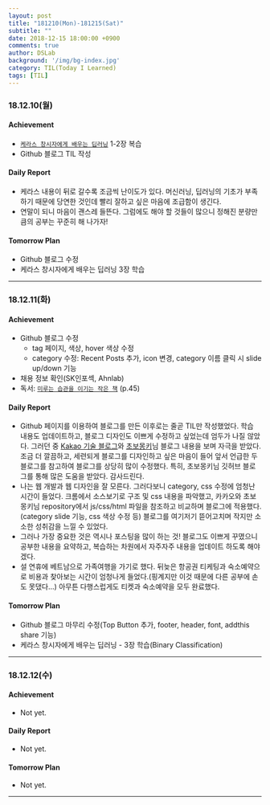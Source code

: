 ```yaml
---
layout: post
title: "181210(Mon)-181215(Sat)"
subtitle: ""
date: 2018-12-15 18:00:00 +0900
comments: true
author: DSLab
background: '/img/bg-index.jpg'
category: TIL(Today I Learned)
tags: [TIL]
---
```

### 18.12.10(월)
#### Achievement
  - [`케라스 창시자에게 배우는 딥러닝`](http://www.kyobobook.co.kr/product/detailViewKor.laf?ejkGb=KOR&mallGb=KOR&barcode=9791160505979&orderClick=LEA&Kc=) 1-2장 복습
  - Github 블로그 TIL 작성

#### Daily Report
  - 케라스 내용이 뒤로 갈수록 조금씩 난이도가 있다. 머신러닝, 딥러닝의 기초가 부족하기 때문에 당연한 것인데 빨리 잘하고 싶은 마음에 조급함이 생긴다.
  - 연말이 되니 마음이 괜스레 들뜬다. 그럼에도 해야 할 것들이 많으니 정해진 분량만큼의 공부는 꾸준히 해 나가자!

#### Tomorrow Plan
  - Github 블로그 수정
  - 케라스 창시자에게 배우는 딥러닝 3장 학습
---

### 18.12.11(화)
#### Achievement
  - Github 블로그 수정
    - tag 페이지, 색상, hover 색상 수정
    - category 수정: Recent Posts 추가, icon 변경, category 이름 클릭 시 slide up/down 기능
  - 채용 정보 확인(SK인포섹, Ahnlab)
  - 독서: [`미루는 습관을 이기는 작은 책`](http://www.kyobobook.co.kr/product/detailViewKor.laf?ejkGb=KOR&mallGb=KOR&barcode=9791162540343&orderClick=LEB&Kc=) (p.45)

#### Daily Report
  - Github 페이지를 이용하여 블로그를 만든 이후로는 줄곧 TIL만 작성했었다. 학습 내용도 업데이트하고, 블로그 디자인도 이쁘게 수정하고 싶었는데 엄두가 나질 않았다. 그러던 중 [Kakao 기술 블로그](http://tech.kakao.com/)와 [초보몽키](https://wayhome25.github.io/)님 블로그 내용을 보며 자극을 받았다. 조금 더 깔끔하고, 세련되게 블로그를 디자인하고 싶은 마음이 들어 앞서 언급한 두 블로그를 참고하여 블로그를 상당히 많이 수정했다. 특히, 초보몽키님 깃허브 블로그를 통해 많은 도움을 받았다. 감사드린다.
  - 나는 웹 개발과 웹 디자인을 잘 모른다. 그러다보니 category, css 수정에 엄청난 시간이 들었다. 크롬에서 소스보기로 구조 및 css 내용을 파악했고, 카카오와 초보몽키님 repository에서 js/css/html 파일을 참조하고 비교하며 블로그에 적용했다.(category slide 기능, css 색상 수정 등) 블로그를 여기저기 뜯어고치며 작지만 소소한 성취감을 느낄 수 있었다.
  - 그러나 가장 중요한 것은 역시나 포스팅을 많이 하는 것! 블로그도 이쁘게 꾸몄으니 공부한 내용을 요약하고, 복습하는 차원에서 자주자주 내용을 업데이트 하도록 해야겠다.
  - 설 연휴에 베트남으로 가족여행을 가기로 했다. 뒤늦은 항공권 티케팅과 숙소예약으로 비용과 찾아보는 시간이 엄청나게 들었다.(핑계지만 이것 때문에 다른 공부에 손도 못댔다...) 아무튼 다행스럽게도 티켓과 숙소예약을 모두 완료했다.

#### Tomorrow Plan
  - Github 블로그 마무리 수정(Top Button 추가, footer, header, font, addthis share 기능)
  - 케라스 창시자에게 배우는 딥러닝 - 3장 학습(Binary Classification)

---
### 18.12.12(수)
#### Achievement
  - Not yet.

#### Daily Report
  - Not yet.

#### Tomorrow Plan
  - Not yet.

---
